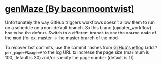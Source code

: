 # [genMaze (By baconmoontwist)](https://github.com/baconmoontwist/genMaze)

Unfortunately the way GitHub triggers workflows doesn't allow them to run on a schedule on a non-default branch. So this branc (updater_workflow) has to be the default. Switch to a different branch to see the source code of the mod (for ex. master -> the master branch of the mod)

To recover lost commits, use the commit hashes from [GitHub's reflog](https://api.github.com/repos/KtaneModules/genMaze-baconmoontwist/events) (add `?per_page=#&page=#` to the log URL to increase the page size (maximum is 100, default is 30) and/or specify the page number (default is 1)).
